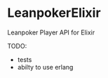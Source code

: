 LeanpokerElixir
=============

Leanpoker Player API for Elixir

TODO:

* tests
* abilty to use erlang
